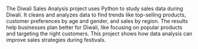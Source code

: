 The Diwali Sales Analysis project uses Python to study sales data during Diwali. It cleans and analyzes data to find trends like top-selling products, customer preferences by age and gender, and sales by region. The results help businesses plan better for Diwali, like focusing on popular products and targeting the right customers. This project shows how data analysis can improve sales strategies during festivals.
